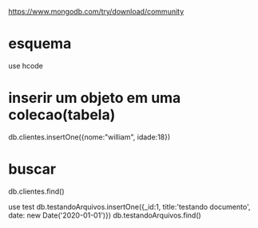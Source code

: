 https://www.mongodb.com/try/download/community

# esquema
use hcode

# inserir um objeto em uma colecao(tabela)
db.clientes.insertOne({nome:"william", idade:18})

# buscar
db.clientes.find()

use test
db.testandoArquivos.insertOne({_id:1, title:'testando documento', date: new Date('2020-01-01')})
db.testandoArquivos.find()
